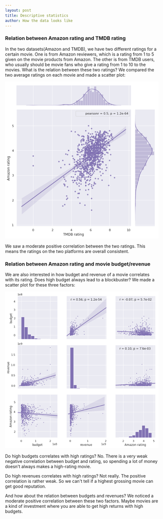 ```yaml
---
layout: post
title: Descriptive statistics
author: How the data looks like
---
```


### Relation between Amazon rating and TMDB rating

In the two datasets(Amazon and TMDB), we have two different ratings for a certain movie. One is from Amazon reviewers, which is a rating from 1 to 5 given on the movie products from Amazon. The other is from TMDB users, who usually should be movie fans who give a rating from 1 to 10 to the movies. What is the relation between these two ratings? We compared the two average ratings on each movie and made a scatter plot:

![tmdb-amazon](img/descriptive/tmdb-amazon.png)

We saw a moderate positive correlation between the two ratings. This means the ratings on the two platforms are overall consistent.

### Relation between Amazon rating and movie budget/revenue

We are also interested in how budget and revenue of a movie correlates with its rating. Does high budget always lead to a blockbuster? We made a scatter plot for these three factors:

![budget-revenue-rating](img/descriptive/budget-revenue-rating.png)

Do high budgets correlates with high ratings? No. There is a very weak negative correlation between budget and rating, so spending a lot of money doesn't always makes a high-rating movie.

Do high revenues correlates with high ratings? Not really. The positive correlation is rather weak. So we can't tell if a highest grossing movie can get good reputation.

And how about the relation between budgets and revenues? We noticed a moderate positive correlation between these two factors. Maybe movies are a kind of investment where you are able to get high returns with high budgets.
